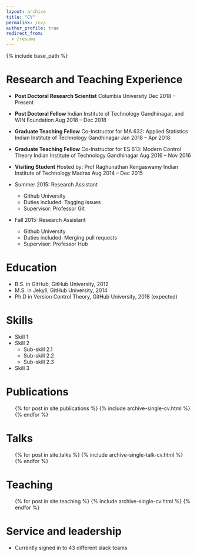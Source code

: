 ```yaml
---
layout: archive
title: "CV"
permalink: /cv/
author_profile: true
redirect_from:
  - /resume
---
```


{% include base_path %}

Research and Teaching Experience
======
- **Post Doctoral Research Scientist**
Columbia University								 Dec 2018 – Present

- **Post Doctoral Fellow**
Indian Institute of Technology Gandhinagar, and WIN Foundation	          Aug 2018 – Dec 2018

- **Graduate Teaching Fellow**
Co-Instructor for MA 632: Applied Statistics
Indian Institute of Technology Gandhinagar				            Jan 2018 – Apr 2018

- **Graduate Teaching Fellow**
Co-Instructor for ES 613: Modern Control Theory
Indian Institute of Technology Gandhinagar				          Aug 2016 – Nov 2016

- **Visiting Student**
Hosted by: Prof Raghunathan Rengaswamy
Indian Institute of Technology Madras					          Aug 2014 – Dec 2015

* Summer 2015: Research Assistant
  * Github University
  * Duties included: Tagging issues
  * Supervisor: Professor Git

* Fall 2015: Research Assistant
  * Github University
  * Duties included: Merging pull requests
  * Supervisor: Professor Hub

Education
======
* B.S. in GitHub, GitHub University, 2012
* M.S. in Jekyll, GitHub University, 2014
* Ph.D in Version Control Theory, GitHub University, 2018 (expected)
  
Skills
======
* Skill 1
* Skill 2
  * Sub-skill 2.1
  * Sub-skill 2.2
  * Sub-skill 2.3
* Skill 3

Publications
======
  <ul>{% for post in site.publications %}
    {% include archive-single-cv.html %}
  {% endfor %}</ul>
  
Talks
======
  <ul>{% for post in site.talks %}
    {% include archive-single-talk-cv.html %}
  {% endfor %}</ul>
  
Teaching
======
  <ul>{% for post in site.teaching %}
    {% include archive-single-cv.html %}
  {% endfor %}</ul>
  
Service and leadership
======
* Currently signed in to 43 different slack teams
